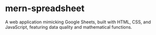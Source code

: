 # mern-spreadsheet
A web application mimicking Google Sheets, built with HTML, CSS, and JavaScript, featuring data quality and mathematical functions.
